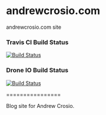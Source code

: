 andrewcrosio.com
================

andrewcrosio.com site

### Travis CI Build Status
[![Build Status](https://travis-ci.org/Andrew-Crosio/andrewcrosio.com.svg?branch=master)](https://travis-ci.org/Andrew-Crosio/andrewcrosio.com)

### Drone IO Build Status
[![Build Status](https://drone.io/github.com/Andrew-Crosio/andrewcrosio.com/status.png)](https://drone.io/github.com/Andrew-Crosio/andrewcrosio.com/latest)

================

Blog site for Andrew Crosio.
